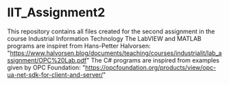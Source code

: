 # IIT_Assignment2
This repository contains all files created for the second assignment in the course Industrial Information Technology
The LabVIEW and MATLAB programs are inspiret from Hans-Petter Halvorsen: "https://www.halvorsen.blog/documents/teaching/courses/industrialit/lab_assignment/OPC%20Lab.pdf" 
The C# programs are inspired from examples given by OPC Foundation: "https://opcfoundation.org/products/view/opc-ua-net-sdk-for-client-and-server/"
